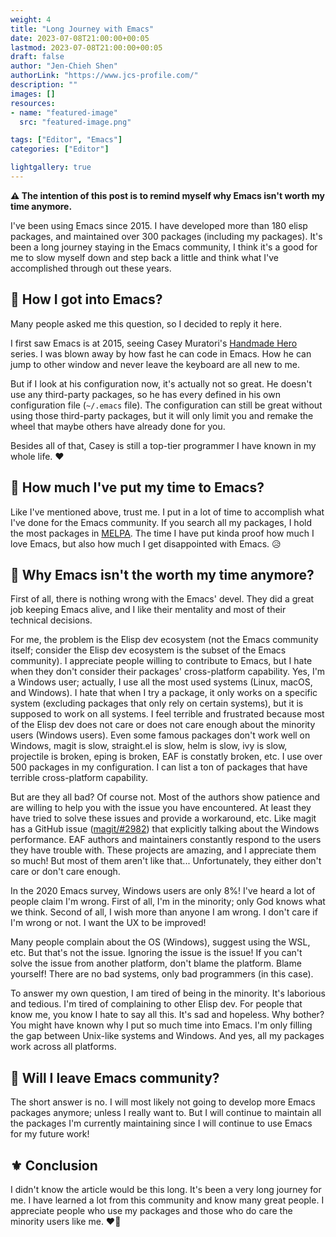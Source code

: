 ```yaml
---
weight: 4
title: "Long Journey with Emacs"
date: 2023-07-08T21:00:00+00:05
lastmod: 2023-07-08T21:00:00+00:05
draft: false
author: "Jen-Chieh Shen"
authorLink: "https://www.jcs-profile.com/"
description: ""
images: []
resources:
- name: "featured-image"
  src: "featured-image.png"

tags: ["Editor", "Emacs"]
categories: ["Editor"]

lightgallery: true
---
```


**⚠️ The intention of this post is to remind myself why Emacs isn't worth my time anymore.**

I've been using Emacs since 2015. I have developed more than 180 elisp packages,
and maintained over 300 packages (including my packages). It's been a long
journey staying in the Emacs community, I think it's a good for me to slow
myself down and step back a little and think what I've accomplished through
out these years.

<!-- more -->

## 💫 How I got into Emacs?

Many people asked me this question, so I decided to reply it here.

I first saw Emacs is at 2015, seeing Casey Muratori's [Handmade Hero][] series.
I was blown away by how fast he can code in Emacs. How he can jump to other
window and never leave the keyboard are all new to me.

But if I look at his configuration now, it's actually not so great.
He doesn't use any third-party packages, so he has every defined in his own configuration
file (`~/.emacs` file). The configuration can still be great without using
those third-party packages, but it will only limit you and remake the wheel
that maybe others have already done for you.

Besides all of that, Casey is still a top-tier programmer I have known in my whole life. ❤️

## 💫 How much I've put my time to Emacs?

Like I've mentioned above, trust me. I put in a lot of time to accomplish what
I've done for the Emacs community. If you search all my packages, I hold the most
packages in [MELPA][]. The time I have put kinda proof how much I love Emacs, but
also how much I get disappointed with Emacs. 😥

## 💫 Why Emacs isn't the worth my time anymore?

First of all, there is nothing wrong with the Emacs' devel. They did a great job
keeping Emacs alive, and I like their mentality and most of their technical decisions.

For me, the problem is the Elisp dev ecosystem (not the Emacs community itself; consider
the Elisp dev ecosystem is the subset of the Emacs community). I appreciate people
willing to contribute to Emacs, but I hate when they don't consider their packages'
cross-platform capability. Yes, I'm a Windows user; actually, I use all the most used
systems (Linux, macOS, and Windows). I hate that when I try a package, it only
works on a specific system (excluding packages that only rely on certain systems),
but it is supposed to work on all systems. I feel terrible and frustrated because most of
the Elisp dev does not care or does not care enough about the minority users (Windows users).
Even some famous packages don't work well on Windows, magit is slow, straight.el is slow,
helm is slow, ivy is slow, projectile is broken, eping is broken, EAF is constatly broken, etc.
I use over 500 packages in my configuration. I can list a ton of packages that have terrible
cross-platform capability.

But are they all bad? Of course not. Most of the authors show patience and are willing to
help you with the issue you have encountered. At least they have tried to solve these
issues and provide a workaround, etc. Like magit has a GitHub issue ([magit/#2982](https://github.com/magit/magit/issues/2982))
that explicitly talking about the Windows performance. EAF authors and maintainers constantly
respond to the users they have trouble with. These projects are amazing, and I appreciate
them so much! But most of them aren't like that... Unfortunately, they either don't care
or don't care enough.

In the 2020 Emacs survey, Windows users are only 8%! I've heard a lot of people claim I'm
wrong. First of all, I'm in the minority; only God knows what we think. Second of all, I wish
more than anyone I am wrong. I don't care if I'm wrong or not. I want the UX to be improved!

Many people complain about the OS (Windows), suggest using the WSL, etc. But that's not the
issue. Ignoring the issue is the issue! If you can't solve the issue from another platform, don't
blame the platform. Blame yourself! There are no bad systems, only bad programmers (in this case).

To answer my own question, I am tired of being in the minority. It's laborious and tedious. I'm
tired of complaining to other Elisp dev. For people that know me, you know I hate to say all
this. It's sad and hopeless. Why bother? You might have known why I put so much time into Emacs.
I'm only filling the gap between Unix-like systems and Windows. And yes, all my packages work
across all platforms.

## 💫 Will I leave Emacs community?

The short answer is no. I will most likely not going to develop more Emacs packages anymore;
unless I really want to. But I will continue to maintain all the packages I'm currently
maintaining since I will continue to use Emacs for my future work!

## ⚜️ Conclusion

I didn't know the article would be this long. It's been a very long journey for me. I have
learned a lot from this community and know many great people. I appreciate people who use
my packages and those who do care the minority users like me. ❤️🙏


[Handmade Hero]: https://handmadehero.org/
[MELPA]: https://melpa.org/#/
